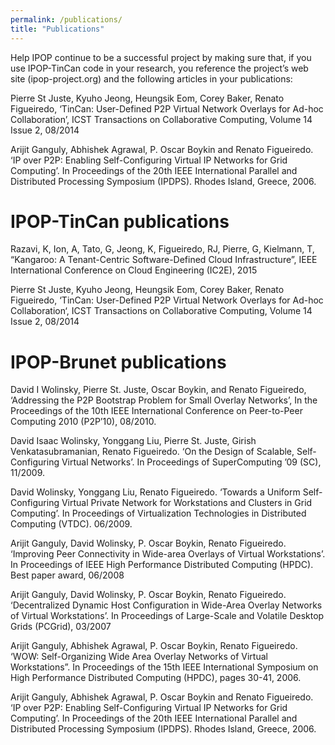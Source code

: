 ```yaml
---
permalink: /publications/
title: "Publications"
---
```

Help IPOP continue to be a successful project by making sure that, if you use IPOP-TinCan code in your research, you reference the project’s web site (ipop-project.org) and the following articles in your publications:

Pierre St Juste, Kyuho Jeong, Heungsik Eom, Corey Baker, Renato Figueiredo, ‘TinCan: User-Defined P2P Virtual Network Overlays for Ad-hoc Collaboration’, ICST Transactions on Collaborative Computing, Volume 14 Issue 2, 08/2014

Arijit Ganguly, Abhishek Agrawal, P. Oscar Boykin and Renato Figueiredo. ‘IP over P2P: Enabling Self-Configuring Virtual IP Networks for Grid Computing’. In Proceedings of the 20th IEEE International Parallel and Distributed Processing Symposium (IPDPS). Rhodes Island, Greece, 2006.

# <i class="fa fa-cubes" aria-hidden="true"></i>IPOP-TinCan publications

Razavi, K, Ion, A, Tato, G, Jeong, K, Figueiredo, RJ, Pierre, G, Kielmann, T, “Kangaroo: A Tenant-Centric Software-Defined Cloud Infrastructure”, IEEE International Conference on Cloud Engineering (IC2E), 2015

Pierre St Juste, Kyuho Jeong, Heungsik Eom, Corey Baker, Renato Figueiredo, ‘TinCan: User-Defined P2P Virtual Network Overlays for Ad-hoc Collaboration‘, ICST Transactions on Collaborative Computing, Volume 14 Issue 2, 08/2014

# <i class="fa fa-cubes" aria-hidden="true"></i>IPOP-Brunet publications

David I Wolinsky, Pierre St. Juste, Oscar Boykin, and Renato Figueiredo, ‘Addressing the P2P Bootstrap Problem for Small Overlay Networks’, In the Proceedings of the 10th IEEE International Conference on Peer-to-Peer Computing 2010 (P2P’10), 08/2010.

David Isaac Wolinsky, Yonggang Liu, Pierre St. Juste, Girish Venkatasubramanian, Renato Figueiredo. ‘On the Design of Scalable, Self-Configuring Virtual Networks’. In Proceedings of SuperComputing ’09 (SC), 11/2009.

David Wolinsky, Yonggang Liu, Renato Figueiredo. ‘Towards a Uniform Self-Configuring Virtual Private Network for Workstations and Clusters in Grid Computing’. In Proceedings of Virtualization Technologies in Distributed Computing (VTDC). 06/2009.

Arijit Ganguly, David Wolinsky, P. Oscar Boykin, Renato Figueiredo. ‘Improving Peer Connectivity in Wide-area Overlays of Virtual Workstations’. In Proceedings of IEEE High Performance Distributed Computing (HPDC). Best paper award, 06/2008

Arijit Ganguly, David Wolinsky, P. Oscar Boykin, Renato Figueiredo. ‘Decentralized Dynamic Host Configuration in Wide-Area Overlay Networks of Virtual Workstations’. In Proceedings of Large-Scale and Volatile Desktop Grids (PCGrid), 03/2007

Arijit Ganguly, Abhishek Agrawal, P. Oscar Boykin, Renato Figueiredo. ‘WOW: Self-Organizing Wide Area Overlay Networks of Virtual Workstations”. In Proceedings of the 15th IEEE International Symposium on High Performance Distributed Computing (HPDC), pages 30-41, 2006.

Arijit Ganguly, Abhishek Agrawal, P. Oscar Boykin and Renato Figueiredo. ‘IP over P2P: Enabling Self-Configuring Virtual IP Networks for Grid Computing’. In Proceedings of the 20th IEEE International Parallel and Distributed Processing Symposium (IPDPS). Rhodes Island, Greece, 2006.